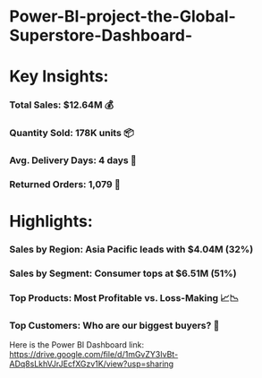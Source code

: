 # Power-BI-project-the-Global-Superstore-Dashboard-

# Key Insights:
### Total Sales: $12.64M 💰
### Quantity Sold: 178K units 📦
### Avg. Delivery Days: 4 days 🚚
### Returned Orders: 1,079 🔄

# Highlights:
### Sales by Region: Asia Pacific leads with $4.04M (32%)
### Sales by Segment: Consumer tops at $6.51M (51%)
### Top Products: Most Profitable vs. Loss-Making 📈📉
### Top Customers: Who are our biggest buyers? 🏅

Here is the Power BI Dashboard link: https://drive.google.com/file/d/1mGvZY3IvBt-ADq8sLkhVJrJEcfXGzv1K/view?usp=sharing
